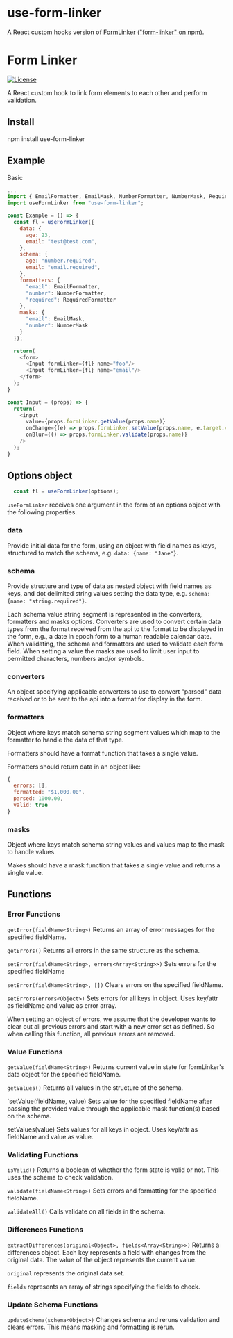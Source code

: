 # use-form-linker
A React custom hooks version of [FormLinker](https://github.com/AlchemyAlcove/FormLinker) (["form-linker" on npm](https://www.npmjs.com/package/form-linker)).

# Form Linker

[![License](https://img.shields.io/badge/license-MIT-blue.svg?style=flat-square)](https://github.com/EvanMorrison/use-form-linker/blob/master/LICENSE)

A React custom hook to link form elements to each other and perform validation.

## Install

npm install use-form-linker

## Example

Basic

```js
...
import { EmailFormatter, EmailMask, NumberFormatter, NumberMask, RequiredFormatter } from "form-formatter";
import useFormLinker from "use-form-linker";

const Example = () => {
  const fl = useFormLinker({
    data: {
      age: 23,
      email: "test@test.com",
    },
    schema: {
      age: "number.required",
      email: "email.required",
    },
    formatters: {
      "email": EmailFormatter,
      "number": NumberFormatter,
      "required": RequiredFormatter
    },
    masks: {
      "email": EmailMask,
      "number": NumberMask
    }
  });

  return(
    <form>
      <Input formLinker={fl} name="foo"/>
      <Input formLinker={fl} name="email"/>
    </form>
  );
}

const Input = (props) => {
  return(
    <input 
      value={props.formLinker.getValue(props.name)}
      onChange={(e) => props.formLinker.setValue(props.name, e.target.value)}
      onBlur={() => props.formLinker.validate(props.name)}
    />
  );
}
```

## Options object

```js
  const fl = useFormLinker(options);
```

`useFormLinker` receives one argument in the form of an options object with the following properties.

### data

Provide initial data for the form, using an object with field names as keys, structured to match the schema, e.g. `data: {name: "Jane"}`.

### schema

Provide structure and type of data as nested object with field names as keys, and dot delimited string values setting the data type, e.g. `schema: {name: "string.required"}`.

Each schema value string segment is represented in the converters, formatters and masks options. Converters are used to convert certain data types from the format received from the api to the format to be displayed in the form, e.g., a date in epoch form to a human readable calendar date. When validating, the schema and formatters are used to validate each form field. When setting a value the masks are used to limit user input to permitted characters, numbers and/or symbols.

### converters

An object specifying applicable converters to use to convert "parsed" data received or to be sent to the api into a format for display in the form.

### formatters

Object where keys match schema string segment values which map to the formatter to handle the data of that type.

Formatters should have a format function that takes a single value.

Formatters should return data in an object like:

```js
{
  errors: [],
  formatted: "$1,000.00",
  parsed: 1000.00,
  valid: true
}
```

### masks

Object where keys match schema string values and values map to the mask to handle values.

Makes should have a mask function that takes a single value and returns a single value.


## Functions

### Error Functions
`getError(fieldName<String>)` Returns an array of error messages for the specified fieldName.

`getErrors()` Returns all errors in the same structure as the schema.

`setError(fieldName<String>, errors<Array<String>>)` Sets errors for the specified fieldName

`setError(fieldName<String>, [])` Clears errors on the specified fieldName.

`setErrors(errors<Object>)` Sets errors for all keys in object. Uses key/attr as fieldName and value as error array.

When setting an object of errors, we assume that the developer wants to clear out all previous errors and start with a new error set as defined. So when calling this function, all previous errors are removed.


### Value Functions

`getValue(fieldName<String>)` Returns current value in state for formLinker's data object for the specified fieldName.

`getValues()` Returns all values in the structure of the schema.

`setValue(fieldName<String>, value<Anything>) Sets value for the specified fieldName after passing the provided value through the applicable mask function(s) based on the schema.

setValues(value<Object>) Sets values for all keys in object. Uses key/attr as fieldName and value as value.


### Validating Functions

`isValid()` Returns a boolean of whether the form state is valid or not. This uses the schema to check validation.

`validate(fieldName<String>)` Sets errors and formatting for the specified fieldName.

`validateAll()` Calls validate on all fields in the schema.


### Differences Functions

`extractDifferences(original<Object>, fields<Array<String>>)` Returns a differences object. Each key represents a field with changes from the original data. The value of the object represents the current value.

`original` represents the original data set.

`fields` represents an array of strings specifying the fields to check.


### Update Schema Functions

`updateSchema(schema<Object>)` Changes schema and reruns validation and clears errors. This means masking and formatting is rerun.
